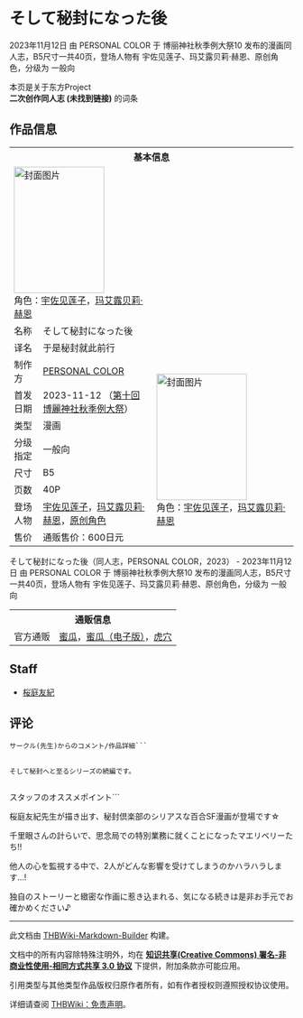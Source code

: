 # そして秘封になった後

<!-- source html: G:\repos\THBWiki-Markdown-Builder\THBWikiMarkdown\Temp\main\7\7a\ns0%3A%E3%81%9D%E3%81%97%E3%81%A6%E7%A7%98%E5%B0%81%E3%81%AB%E3%81%AA%E3%81%A3%E3%81%9F%E5%BE%8C.html -->

2023年11月12日 由 PERSONAL COLOR 于 博丽神社秋季例大祭10 发布的漫画同人志，B5尺寸一共40页，登场人物有 宇佐见莲子、玛艾露贝莉·赫恩、原创角色，分级为 一般向

本页是关于东方Project  
 **二次创作同人志 (未找到链接)** 的词条
## 作品信息

<table><tbody><tr><th colspan="3">基本信息</th></tr><tr><td class="cover-artwork-mobile" colspan="2"><a href="./文件-そして秘封になった後封面.jpg.md" class="image" title="封面图片"><img alt="封面图片" src="https://upload.thwiki.cc/thumb/b/bb/%E3%81%9D%E3%81%97%E3%81%A6%E7%A7%98%E5%B0%81%E3%81%AB%E3%81%AA%E3%81%A3%E3%81%9F%E5%BE%8C%E5%B0%81%E9%9D%A2.jpg/160px-%E3%81%9D%E3%81%97%E3%81%A6%E7%A7%98%E5%B0%81%E3%81%AB%E3%81%AA%E3%81%A3%E3%81%9F%E5%BE%8C%E5%B0%81%E9%9D%A2.jpg" decoding="async" loading="lazy" width="160" height="224" srcset="https://upload.thwiki.cc/thumb/b/bb/%E3%81%9D%E3%81%97%E3%81%A6%E7%A7%98%E5%B0%81%E3%81%AB%E3%81%AA%E3%81%A3%E3%81%9F%E5%BE%8C%E5%B0%81%E9%9D%A2.jpg/240px-%E3%81%9D%E3%81%97%E3%81%A6%E7%A7%98%E5%B0%81%E3%81%AB%E3%81%AA%E3%81%A3%E3%81%9F%E5%BE%8C%E5%B0%81%E9%9D%A2.jpg 1.5x, https://upload.thwiki.cc/thumb/b/bb/%E3%81%9D%E3%81%97%E3%81%A6%E7%A7%98%E5%B0%81%E3%81%AB%E3%81%AA%E3%81%A3%E3%81%9F%E5%BE%8C%E5%B0%81%E9%9D%A2.jpg/320px-%E3%81%9D%E3%81%97%E3%81%A6%E7%A7%98%E5%B0%81%E3%81%AB%E3%81%AA%E3%81%A3%E3%81%9F%E5%BE%8C%E5%B0%81%E9%9D%A2.jpg 2x" data-file-width="644" data-file-height="900"></a><div class="cover-char">角色：<a href="./宇佐见莲子.md" title="宇佐见莲子">宇佐见莲子</a>，<a href="./玛艾露贝莉·赫恩.md" title="玛艾露贝莉·赫恩">玛艾露贝莉·赫恩</a></div></td>
</tr><tr><td class="label">名称</td><td colspan="2"> そして秘封になった後 </td></tr><tr><td class="label">译名</td><td colspan="2"> 于是秘封就此前行 </td></tr><tr><td class="label">制作方</td><td><a href="./PERSONAL_COLOR.md" title="PERSONAL COLOR">PERSONAL COLOR</a></td><td class="cover-artwork" rowspan="8" style="min-width:224px;"><a href="./文件-そして秘封になった後封面.jpg.md" class="image" title="封面图片"><img alt="封面图片" src="https://upload.thwiki.cc/thumb/b/bb/%E3%81%9D%E3%81%97%E3%81%A6%E7%A7%98%E5%B0%81%E3%81%AB%E3%81%AA%E3%81%A3%E3%81%9F%E5%BE%8C%E5%B0%81%E9%9D%A2.jpg/160px-%E3%81%9D%E3%81%97%E3%81%A6%E7%A7%98%E5%B0%81%E3%81%AB%E3%81%AA%E3%81%A3%E3%81%9F%E5%BE%8C%E5%B0%81%E9%9D%A2.jpg" decoding="async" loading="lazy" width="160" height="224" srcset="https://upload.thwiki.cc/thumb/b/bb/%E3%81%9D%E3%81%97%E3%81%A6%E7%A7%98%E5%B0%81%E3%81%AB%E3%81%AA%E3%81%A3%E3%81%9F%E5%BE%8C%E5%B0%81%E9%9D%A2.jpg/240px-%E3%81%9D%E3%81%97%E3%81%A6%E7%A7%98%E5%B0%81%E3%81%AB%E3%81%AA%E3%81%A3%E3%81%9F%E5%BE%8C%E5%B0%81%E9%9D%A2.jpg 1.5x, https://upload.thwiki.cc/thumb/b/bb/%E3%81%9D%E3%81%97%E3%81%A6%E7%A7%98%E5%B0%81%E3%81%AB%E3%81%AA%E3%81%A3%E3%81%9F%E5%BE%8C%E5%B0%81%E9%9D%A2.jpg/320px-%E3%81%9D%E3%81%97%E3%81%A6%E7%A7%98%E5%B0%81%E3%81%AB%E3%81%AA%E3%81%A3%E3%81%9F%E5%BE%8C%E5%B0%81%E9%9D%A2.jpg 2x" data-file-width="644" data-file-height="900"></a><div class="cover-char">角色：<a href="./宇佐见莲子.md" title="宇佐见莲子">宇佐见莲子</a>，<a href="./玛艾露贝莉·赫恩.md" title="玛艾露贝莉·赫恩">玛艾露贝莉·赫恩</a></div></td>
</tr><tr><td class="label">首发日期</td><td>2023-11-12&#160;（<a href="/展会作品列表?e=%E5%8D%9A%E4%B8%BD%E7%A5%9E%E7%A4%BE%E7%A7%8B%E5%AD%A3%E4%BE%8B%E5%A4%A7%E7%A5%AD%2310">第十回 博麗神社秋季例大祭</a>）</td></tr><tr><td class="label">类型</td><td>漫画</td></tr><tr><td class="label">分级指定</td><td>一般向</td></tr><tr><td class="label">尺寸</td><td>B5</td></tr><tr><td class="label">页数</td><td>40P</td></tr><tr><td class="label">登场人物</td><td><a href="./宇佐见莲子.md" title="宇佐见莲子">宇佐见莲子</a>，<a href="./玛艾露贝莉·赫恩.md" title="玛艾露贝莉·赫恩">玛艾露贝莉·赫恩</a>，<a href="/index.php?title=%E5%8E%9F%E5%88%9B%E8%A7%92%E8%89%B2&amp;action=edit&amp;redlink=1" class="new" title="原创角色（页面不存在）">原创角色</a></td></tr><tr><td class="label">售价</td><td>通贩售价：600日元</td></tr></tbody></table>

そして秘封になった後（同人志，PERSONAL COLOR，2023） - 2023年11月12日 由 PERSONAL COLOR 于 博丽神社秋季例大祭10 发布的漫画同人志，B5尺寸一共40页，登场人物有 宇佐见莲子、玛艾露贝莉·赫恩、原创角色，分级为 一般向

<table><tbody><tr><th colspan="3">通贩信息</th></tr><tr><td class="label">官方通贩</td><td colspan="2"><a rel="nofollow" class="external text" href="https://www.melonbooks.co.jp/detail/detail.php?product_id=2138410">蜜瓜</a>，<a rel="nofollow" class="external text" href="https://www.melonbooks.co.jp/detail/detail.php?product_id=2145847">蜜瓜（电子版）</a>，<a rel="nofollow" class="external text" href="https://ec.toranoana.jp/tora_r/ec/item/040031106986">虎穴</a></td></tr></tbody></table>


## Staff
- [桜庭友紀](./桜庭友紀.md)

## 评论
```
サークル(先生)からのコメント/作品詳細```

  
そして秘封へと至るシリーズの続編です。
  

```
スタッフのオススメポイント```


  
桜庭友紀先生が描き出す、秘封倶楽部のシリアスな百合SF漫画が登場です☆  

千里眼さんの計らいで、思念局での特別業務に就くことになったマエリベリーたち!!  

他人の心を監視する中で、2人がどんな影響を受けてしまうのかハラハラします…!  

独自のストーリーと緻密な作画に惹き込まれる、気になる続きは是非お手元でお確かめください♪
  


  
  

  





---

此文档由 [THBWiki-Markdown-Builder](https://github.com/Delsin-Yu/THBWiki-Markdown-Builder) 构建。

文档中的所有内容除特殊注明外，均在 [**知识共享(Creative Commons) 署名-非商业性使用-相同方式共享 3.0 协议**](https://creativecommons.org/licenses/by-sa/3.0/deed.zh-hans) 下提供，附加条款亦可能应用。

引用类型与其他类型作品版权归原作者所有，如有作者授权则遵照授权协议使用。

详细请查阅 [THBWiki：免责声明](https://thbwiki.cc/THBWiki:%E5%85%8D%E8%B4%A3%E5%A3%B0%E6%98%8E)。

